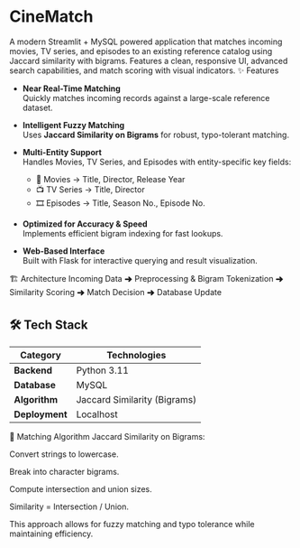 # CineMatch
A modern Streamlit + MySQL powered application that matches incoming movies, TV series, and episodes to an existing reference catalog using Jaccard similarity with bigrams. Features a clean, responsive UI, advanced search capabilities, and match scoring with visual indicators.
✨ Features

- **Near Real-Time Matching**  
  Quickly matches incoming records against a large-scale reference dataset.

- **Intelligent Fuzzy Matching**  
  Uses **Jaccard Similarity on Bigrams** for robust, typo-tolerant matching.

- **Multi-Entity Support**  
  Handles Movies, TV Series, and Episodes with entity-specific key fields:
  - 🎥 Movies → Title, Director, Release Year  
  - 📺 TV Series → Title, Director  
  - 🎞 Episodes → Title, Season No., Episode No.

- **Optimized for Accuracy & Speed**  
  Implements efficient bigram indexing for fast lookups.

- **Web-Based Interface**  
  Built with Flask for interactive querying and result visualization.

 🏗 Architecture
Incoming Data ➜ Preprocessing & Bigram Tokenization ➜ Similarity Scoring ➜ Match Decision ➜ Database Update

## 🛠 Tech Stack

| Category        | Technologies |
|-----------------|--------------|
| **Backend**     | Python 3.11 |
| **Database**    | MySQL |
| **Algorithm**   | Jaccard Similarity (Bigrams) |
| **Deployment**  | Localhost |

📐 Matching Algorithm
Jaccard Similarity on Bigrams:

Convert strings to lowercase.

Break into character bigrams.

Compute intersection and union sizes.

Similarity = Intersection / Union.

This approach allows for fuzzy matching and typo tolerance while maintaining efficiency.
